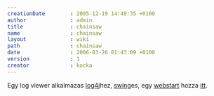 ```yaml
---
creationDate        : 2005-12-19 14:49:35 +0100 
author              : admin 
title               : chainsaw 
name                : chainsaw 
layout              : wiki 
path                : chainsaw 
date                : 2006-03-26 01:43:09 +0100 
version             : 1 
creator             : kocka 
---
```

Egy log viewer alkalmazas [log4j](log4j.html)hez, [swing](Swing.html)es, egy [webstart](Missing.html) hozza [itt](http://logging.apache.org/log4j/docs/webstart/chainsaw/chainsawWebStart.jnlp).
